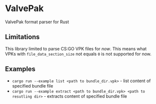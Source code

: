# ValvePak 
ValvePak format parser for Rust

## Limitations
This library limited to parse CS:GO VPK files for _now_. This means what VPKs with `file_data_section_size` not equals `0` is not supported for now.

## Examples
* `cargo run --example list <path to bundle_dir.vpk>` - list content of specified bundle file
* `cargo run --example extract <path to bundle_dir.vpk> <path to resutling dir>` - extracts content of specified bundle file
